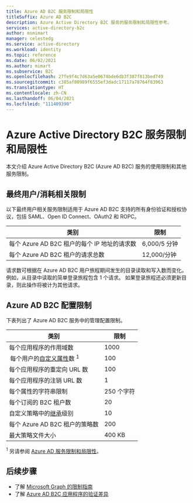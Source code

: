 ```yaml
---
title: Azure AD B2C 服务限制和局限性
titleSuffix: Azure AD B2C
description: Azure Active Directory B2C 服务的服务限制和局限性参考。
services: active-directory-b2c
author: msmimart
manager: celestedg
ms.service: active-directory
ms.workload: identity
ms.topic: reference
ms.date: 06/02/2021
ms.author: mimart
ms.subservice: B2C
ms.openlocfilehash: 27fe9f4c7d63a5e0674bde6db3f387f813bed749
ms.sourcegitcommit: c385af80989f6555ef3dadc17117a78764f83963
ms.translationtype: HT
ms.contentlocale: zh-CN
ms.lasthandoff: 06/04/2021
ms.locfileid: "111409390"
---
```

# <a name="azure-active-directory-b2c-service-limits-and-restrictions"></a>Azure Active Directory B2C 服务限制和局限性

本文介绍 Azure Active Directory B2C (Azure AD B2C) 服务的使用限制和其他服务限制。

## <a name="end-userconsumption-related-limits"></a>最终用户/消耗相关限制

以下最终用户相关服务限制适用于 Azure AD B2C 支持的所有身份验证和授权协议，包括 SAML、Open ID Connect、OAuth2 和 ROPC。

|类别 |限制    |
|---------|---------|
|每个 Azure AD B2C 租户的每个 IP 地址的请求数       |6,000/5 分钟          |
|每个 Azure AD B2C 租户的请求总数     |12,000/分钟          |

请求数可根据在 Azure AD B2C 用户旅程期间发生的目录读取和写入数而变化。 例如，从目录中读取的简单登录旅程包含 1 个请求。 如果登录旅程还必须更新目录，则此操作将被计为其他请求。

## <a name="azure-ad-b2c-configuration-limits"></a>Azure AD B2C 配置限制

下表列出了 Azure AD B2C 服务中的管理配置限制。

|类别  |限制  |
|---------|---------|
|每个应用程序的作用域数        |1000          |
| 每个用户的[自定义属性](user-profile-attributes.md#extension-attributes)数 <sup>1</sup>       |100         |
|每个应用程序的重定向 URL 数       |100         |
|每个应用程序的注销 URL 数        |1          |
|每个属性的字符串限制      |250 个字符          |
|每个订阅的 B2C 租户数      |20         |
|自定义策略中的[继承](custom-policy-overview.md#inheritance-model)级别     |10         |
|每个 Azure AD B2C 租户的策略数      |200          |
|最大策略文件大小      |400 KB          |

<sup>1</sup> 另请参阅 [Azure AD 服务限制和局限性](../active-directory/enterprise-users/directory-service-limits-restrictions.md)。

## <a name="next-steps"></a>后续步骤

- 了解 [Microsoft Graph 的限制指南](/graph/throttling) 
- 了解 [Azure AD B2C 应用程序的验证差异](../active-directory/develop/supported-accounts-validation.md)
